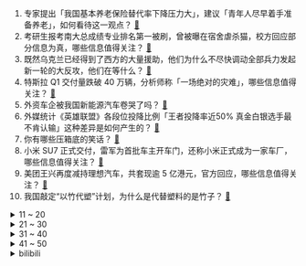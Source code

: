 1. 专家提出「我国基本养老保险替代率下降压力大」，建议「青年人尽早着手准备养老」，如何看待这一观点？ [:link:](https://www.zhihu.com/question/651486362)
2. 考研生报考南大总成绩专业排名第一被刷，曾被曝在宿舍虐杀猫，校方回应部分信息为真，哪些信息值得关注？ [:link:](https://www.zhihu.com/question/651493066)
3. 既然乌克兰已经得到了西方的大量援助，他们为什么不尽快调动全部兵力发起新一轮的大反攻，他们在等什么？ [:link:](https://www.zhihu.com/question/651229454)
4. 特斯拉 Q1 交付量跌破 40 万辆，分析师称「一场绝对的灾难」，哪些信息值得关注？ [:link:](https://www.zhihu.com/question/651489990)
5. 外资车企被我国新能源汽车卷哭了吗？ [:link:](https://www.zhihu.com/question/639536083)
6. 外媒统计《英雄联盟》各段位投降比例「王者投降率近50% 真金白银选手最不肯认输」这种差异是如何产生的？ [:link:](https://www.zhihu.com/question/650708411)
7. 你有哪些压箱底的笑话？ [:link:](https://www.zhihu.com/question/267249806)
8. 小米 SU7 正式交付，雷军为首批车主开车门，还称小米正式成为一家车厂，哪些信息值得关注？ [:link:](https://www.zhihu.com/question/651453482)
9. 美团王兴再度减持理想汽车，共套现逾 5 亿港元，官方回应，哪些信息值得关注？ [:link:](https://www.zhihu.com/question/651453558)
10. 我国敲定“以竹代塑”计划，为什么是代替塑料的是竹子？ [:link:](https://www.zhihu.com/question/637458997)
<details>
<summary>11 ~ 20</summary>

11. 台湾强震前网上现「天空异象」照片，被指是「地震前兆」，如何从科学角度解释这种「异象」？ [:link:](https://www.zhihu.com/question/651516653)
12. 多地曝光小区存在「骨灰房」，受访者称可能「住的死人比活人多」，如何看待这一现象？从法律角度如何解读？ [:link:](https://www.zhihu.com/question/651442289)
13. 有没有让人清醒通透的句子？ [:link:](https://www.zhihu.com/question/651450912)
14. 假如你的孩子长了一张老天爷追着喂饭的脸，你支持孩子进入娱乐圈吗？ [:link:](https://www.zhihu.com/question/637543471)
15. 为什么酒店前台都是美女，工资两三千，却仍然干的津津有味？ [:link:](https://www.zhihu.com/question/649568891)
16. 二重积分到底该怎么理解？ [:link:](https://www.zhihu.com/question/44875342)
17. 鱼刺长期卡体内取不出怎么办? [:link:](https://www.zhihu.com/question/618253862)
18. 《司藤》讲了一个什么故事？ [:link:](https://www.zhihu.com/question/448967132)
19. 以前一位领导说，你们都年纪轻轻的，家人肯定都健在，没必要放清明节假的，好好上班吧！大家遇到过吗？ [:link:](https://www.zhihu.com/question/651445658)
20. 如何看待清明节网上扫墓？网络祭祀的发展会让传统祭祀方式发生哪些改变？ [:link:](https://www.zhihu.com/question/651448439)
</details>
<details>
<summary>21 ~ 30</summary>

21. 《灌篮高手》里，樱木花道长得那么帅，为什么还会被女生拒绝五十次？ [:link:](https://www.zhihu.com/question/508265338)
22. 花木兰中为什么是「可汗大点兵」? [:link:](https://www.zhihu.com/question/34676547)
23. 你知道哪些足够沙雕的段子？ [:link:](https://www.zhihu.com/question/329382131)
24. 三甲医院的医生五万月收入很普遍吗？ [:link:](https://www.zhihu.com/question/651128661)
25. 为什么贝吉塔坚持叫孙悟空卡卡罗特？ [:link:](https://www.zhihu.com/question/386869225)
26. intp如何从”ddl是第一驱动力”中解脱? [:link:](https://www.zhihu.com/question/638602358)
27. 对公务员考试一无所知，该怎样准备？ [:link:](https://www.zhihu.com/question/379454422)
28. 分享一些你深爱许久的句子？ [:link:](https://www.zhihu.com/question/651277314)
29. 让学习很差的孩子进“尖子生班”为什么会适得其反？ [:link:](https://www.zhihu.com/question/617147395)
30. 受台湾 7.3 级地震影响，国铁广州局、南昌局、上海铁路局部分线路临时封锁或限速，地震还有哪些影响？ [:link:](https://www.zhihu.com/question/651439061)
</details>
<details>
<summary>31 ~ 40</summary>

31. 初学者怎么入门大语言模型（LLM）？ [:link:](https://www.zhihu.com/question/644285055)
32. 你见过最厉害的「打脸」经历是什么？ [:link:](https://www.zhihu.com/question/473217817)
33. 婚姻的本质是什么，是喜欢还是合适呢？ [:link:](https://www.zhihu.com/question/644150770)
34. 为什么Jackeylove在选手圈子里能这么受欢迎啊？ [:link:](https://www.zhihu.com/question/640695537)
35. 特斯拉首推零利息分期购车，最低93元/天，其一季度销量闪崩，市值蒸发近 2000 亿元，透露哪些信息？ [:link:](https://www.zhihu.com/question/651543763)
36. 张路认为罗德里才是曼城最不可或缺的球员，你怎么看？ [:link:](https://www.zhihu.com/question/651443672)
37. 2024 LPL 春季赛LNG 2:3 WBG，如何评价这场比赛？ [:link:](https://www.zhihu.com/question/651496256)
38. 海南西南海域一外籍货船与渔船发生碰撞，8 人失联，哪些信息值得关注？ [:link:](https://www.zhihu.com/question/651538044)
39. 好朋友渐行渐远，你会释怀吗？ [:link:](https://www.zhihu.com/question/644044756)
40. 两部门发布通知，自用传统动力汽车、自用新能源汽车贷款最高发放比例由金融机构自主确定，将带来哪些影响？ [:link:](https://www.zhihu.com/question/651492597)
</details>
<details>
<summary>41 ~ 50</summary>

41. 有哪些历史的冷知识？ [:link:](https://www.zhihu.com/question/305338329)
42. 国内零售金每克涨破700元，专家称多重因素支撑金价仍处高位，如何看待当前金价走势？下行通道何时到来？ [:link:](https://www.zhihu.com/question/651548759)
43. 你有没有震惊三观的事情？ [:link:](https://www.zhihu.com/question/625527702)
44. 夜华为什么不喜欢素锦？ [:link:](https://www.zhihu.com/question/55772258)
45. 疝气是什么？疝气有哪些常见的类型？ [:link:](https://www.zhihu.com/question/651293277)
46. 你读过哪些直击灵魂的文字？ [:link:](https://www.zhihu.com/question/623411870)
47. 浙大和复旦如何选择? [:link:](https://www.zhihu.com/question/651083688)
48. 如何评价女演员赵丽颖？ [:link:](https://www.zhihu.com/question/626201860)
49. 为啥低谷爬出来的人越来越厉害？ [:link:](https://www.zhihu.com/question/651026305)
50. 张学良被幽禁期间过着怎么样的生活？ [:link:](https://www.zhihu.com/question/651395753)
</details><details>
<summary>bilibili</summary>

</details>